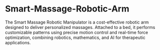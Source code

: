 # Smart-Massage-Robotic-Arm
The Smart Massage Robotic Manipulator is a cost-effective robotic arm designed to deliver personalized massages. Attached to a bed, it performs customizable patterns using precise motion control and real-time force optimization, combining robotics, mathematics, and AI for therapeutic applications.
